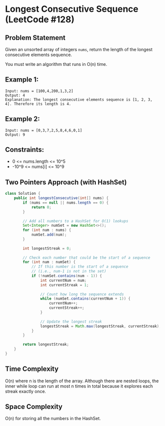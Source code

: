 # Longest Consecutive Sequence (LeetCode #128)

## Problem Statement
Given an unsorted array of integers `nums`, return the length of the longest consecutive elements sequence.

You must write an algorithm that runs in O(n) time.

## Example 1:
```
Input: nums = [100,4,200,1,3,2]
Output: 4
Explanation: The longest consecutive elements sequence is [1, 2, 3, 4]. Therefore its length is 4.
```

## Example 2:
```
Input: nums = [0,3,7,2,5,8,4,6,0,1]
Output: 9
```

## Constraints:
- 0 <= nums.length <= 10^5
- -10^9 <= nums[i] <= 10^9

## Two Pointers Approach (with HashSet)
```java
class Solution {
    public int longestConsecutive(int[] nums) {
        if (nums == null || nums.length == 0) {
            return 0;
        }
        
        // Add all numbers to a HashSet for O(1) lookups
        Set<Integer> numSet = new HashSet<>();
        for (int num : nums) {
            numSet.add(num);
        }
        
        int longestStreak = 0;
        
        // Check each number that could be the start of a sequence
        for (int num : numSet) {
            // If this number is the start of a sequence
            // (i.e., num-1 is not in the set)
            if (!numSet.contains(num - 1)) {
                int currentNum = num;
                int currentStreak = 1;
                
                // Count how long the sequence extends
                while (numSet.contains(currentNum + 1)) {
                    currentNum++;
                    currentStreak++;
                }
                
                // Update the longest streak
                longestStreak = Math.max(longestStreak, currentStreak);
            }
        }
        
        return longestStreak;
    }
}
```

## Time Complexity
O(n) where n is the length of the array. Although there are nested loops, the inner while loop can run at most n times in total because it explores each streak exactly once.

## Space Complexity
O(n) for storing all the numbers in the HashSet.